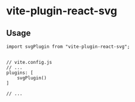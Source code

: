 # vite-plugin-react-svg

## Usage
```
import svgPlugin from "vite-plugin-react-svg";


// vite.config.js
// ...
plugins: [
    svgPlugin()
]

// ...

```